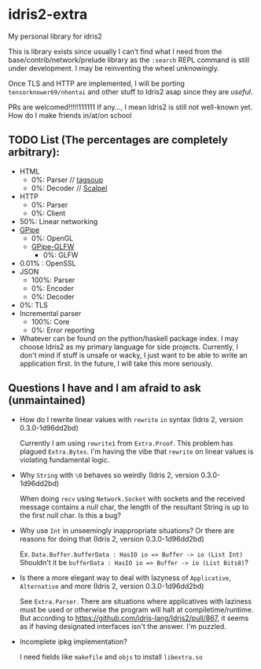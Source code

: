 # idris2-extra
My personal library for idris2

This is library exists since usually I can't find what I need from the base/contrib/network/prelude library as the `:search` REPL command is still under development. I may be reinventing the wheel unknowingly.

Once TLS and HTTP are implemented, I will be porting `tensorknower69/nhentai` and other stuff to Idris2 asap since they are *useful*.

PRs are welcomed!!!!!111111 If any..., I mean Idris2 is still not well-known yet. How do I make friends in/at/on school

## TODO List (The percentages are completely arbitrary):
- HTML
  - 0%: Parser // [tagsoup](https://hackage.haskell.org/package/tagsoup)
  - 0%: Decoder // [Scalpel](https://hackage.haskell.org/package/scalpel-core)
- HTTP
  - 0%: Parser
  - 0%: Client
- 50%: Linear networking
- [GPipe](https://hackage.haskell.org/package/GPipe)
  - 0%: OpenGL
  - [GPipe-GLFW](https://hackage.haskell.org/package/GPipe-GLFW)
    - 0%: GLFW
- 0.01% : OpenSSL
- JSON
  - 100%: Parser
  - 0%: Encoder
  - 0%: Decoder
- 0%: TLS 
- Incremental parser
  - 100%: Core
  - 0%: Error reporting
- Whatever can be found on the python/haskell package index. I may choose Idris2 as my primary language for side projects. Currently, I don't mind if stuff is unsafe or wacky, I just want to be able to write an application first. In the future, I will take this more seriously.

## Questions I have and I am afraid to ask (unmaintained)

- How do I rewrite linear values with `rewrite` `in` syntax (Idris 2, version 0.3.0-1d96dd2bd)

  Currently I am using `rewrite1` from `Extra.Proof`. This problem has plagued `Extra.Bytes`. I'm having the vibe that `rewrite` on linear values is violating fundamental logic.
  
- Why `String` with `\0` behaves so weirdly (Idris 2, version 0.3.0-1d96dd2bd)

  When doing `recv` using `Network.Socket` with sockets and the received message contains a null char, the length of the resultant String is up to the first null char. Is this a bug?
  
- Why use `Int` in unseemingly inappropriate situations? Or there are reasons for doing that (Idris 2, version 0.3.0-1d96dd2bd)

  Ex. `Data.Buffer.bufferData : HasIO io => Buffer -> io (List Int)` 
  Shouldn't it be `bufferData : HasIO io => Buffer -> io (List Bits8)`?

- Is there a more elegant way to deal with lazyness of `Applicative`, `Alternative` and more  (Idris 2, version 0.3.0-1d96dd2bd)

  See `Extra.Parser`. There are situations where applicatives with laziness must be used or otherwise the program will halt at compiletime/runtime. But according to https://github.com/idris-lang/Idris2/pull/867, it seems as if having designated interfaces isn't the answer. I'm puzzled.

- Incomplete ipkg implementation?

  I need fields like `makefile` and `objs` to install `libextra.so`
